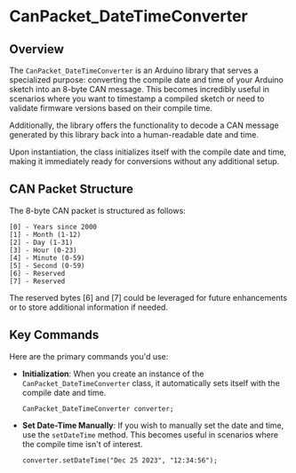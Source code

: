 # CanPacket_DateTimeConverter

## Overview

The `CanPacket_DateTimeConverter` is an Arduino library that serves a specialized purpose: converting the compile date and time of your Arduino sketch into an 8-byte CAN message. This becomes incredibly useful in scenarios where you want to timestamp a compiled sketch or need to validate firmware versions based on their compile time.

Additionally, the library offers the functionality to decode a CAN message generated by this library back into a human-readable date and time.

Upon instantiation, the class initializes itself with the compile date and time, making it immediately ready for conversions without any additional setup.

## CAN Packet Structure

The 8-byte CAN packet is structured as follows:

```
[0] - Years since 2000
[1] - Month (1-12)
[2] - Day (1-31)
[3] - Hour (0-23)
[4] - Minute (0-59)
[5] - Second (0-59)
[6] - Reserved
[7] - Reserved

```
The reserved bytes [6] and [7] could be leveraged for future enhancements or to store additional information if needed.

## Key Commands

Here are the primary commands you'd use:

- **Initialization**: When you create an instance of the `CanPacket_DateTimeConverter` class, it automatically sets itself with the compile date and time.
  
  ```
  CanPacket_DateTimeConverter converter;
  ```
- **Set Date-Time Manually**: If you wish to manually set the date and time, use the `setDateTime` method. This becomes useful in scenarios where the compile time isn't of interest.

  ```
  converter.setDateTime("Dec 25 2023", "12:34:56");
  ```

